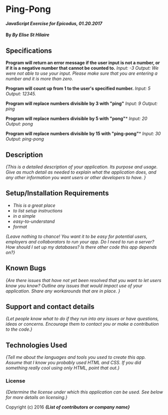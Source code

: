 # Ping-Pong

#### _JavaScript Exercise for Epicodus, 01.20.2017_

#### By _**By Elise St Hilaire**_

## Specifications
**Program will return an error message if the user input is not a number, or if it is a negative number that cannot be counted to.**
*Input: -3*
*Output: We were not able to use your input. Please make sure that you are entering a number and it is more than zero.*

**Program will count up from 1 to the user's specified number.**
*Input: 5*
*Output: 12345.*

**Program will replace numbers divisible by 3 with "ping"**
*Input: 9*
*Output: ping*

**Program will replace numbers divisible by 5 with "pong"***
*Input: 20*
*Output: pong*

**Program will replace numbers divisible by 15 with "ping-pong"***
*Input: 30*
*Output: ping-pong*


## Description

_{This is a detailed description of your application. Its purpose and usage.  Give as much detail as needed to explain what the application does, and any other information you want users or other developers to have. }_

## Setup/Installation Requirements

* _This is a great place_
* _to list setup instructions_
* _in a simple_
* _easy-to-understand_
* _format_

_{Leave nothing to chance! You want it to be easy for potential users, employers and collaborators to run your app. Do I need to run a server? How should I set up my databases? Is there other code this app depends on?}_

## Known Bugs

_{Are there issues that have not yet been resolved that you want to let users know you know?  Outline any issues that would impact use of your application.  Share any workarounds that are in place. }_

## Support and contact details

_{Let people know what to do if they run into any issues or have questions, ideas or concerns.  Encourage them to contact you or make a contribution to the code.}_

## Technologies Used

_{Tell me about the languages and tools you used to create this app. Assume that I know you probably used HTML and CSS. If you did something really cool using only HTML, point that out.}_

### License

*{Determine the license under which this application can be used.  See below for more details on licensing.}*

Copyright (c) 2016 **_{List of contributors or company name}_**
